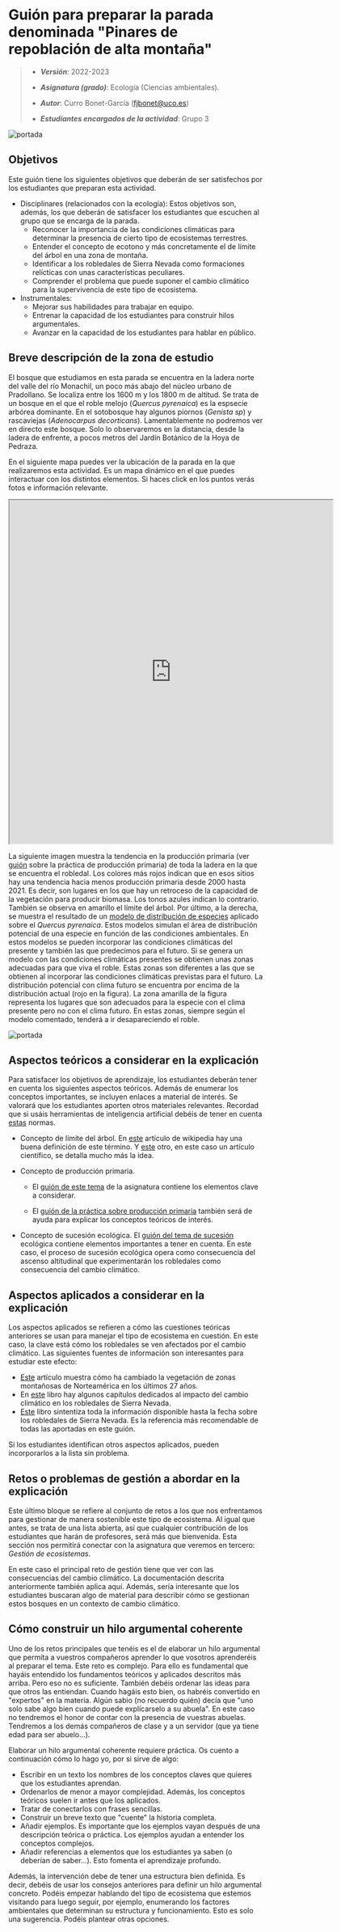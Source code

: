 # Guión para preparar la parada denominada "Pinares de repoblación de alta montaña"


> + **_Versión_**: 2022-2023
>
> + **_Asignatura (grado)_**: Ecología (Ciencias ambientales). 
>
> + **_Autor_**: Curro Bonet-García (fjbonet@uco.es)
>
> + **_Estudiantes encargados de la actividad_**: Grupo 3
>
> 

![portada](https://raw.githubusercontent.com/aprendiendo-cosas/C_robledales_ecologia_ccaa/main/imagenes/portada.jpg)



## Objetivos

Este guión tiene los siguientes objetivos que deberán de ser satisfechos por los estudiantes que preparan esta actividad. 

+ Disciplinares (relacionados con la ecología): Estos objetivos son, además, los que deberán de satisfacer los estudiantes que escuchen al grupo que se encarga de la parada. 
  + Reconocer la importancia de las condiciones climáticas para determinar la presencia de cierto tipo de ecosistemas terrestres.
  + Entender el concepto de ecotono y más concretamente el de límite del árbol en una zona de montaña. 
  + Identificar a los robledales de Sierra Nevada como formaciones relícticas con unas características peculiares. 
  + Comprender el problema que puede suponer el cambio climático para la supervivencia de este tipo de ecosistema. 
+ Instrumentales:
  + Mejorar sus habilidades para trabajar en equipo.
  + Entrenar la capacidad de los estudiantes para construir hilos argumentales.
  + Avanzar en la capacidad de los estudiantes para hablar en público.



## Breve descripción de la zona de estudio

El bosque que estudiamos en esta parada se encuentra en la ladera norte del valle del río Monachil, un poco más abajo del núcleo urbano de Pradollano. Se localiza entre los 1600 m y los 1800 m de altitud. Se trata de un bosque en el que el roble melojo (*Quercus pyrenaica*) es la espsecie arbórea dominante. En el sotobosque hay algunos piornos (*Genista sp*) y rascaviejas (*Adenocarpus decorticans*). Lamentablemente no podremos ver en directo este bosque. Solo lo observaremos en la distancia, desde la ladera de enfrente, a pocos metros del Jardín Botánico de la Hoya de Pedraza. 

En el siguiente mapa puedes ver la ubicación de la parada en la que realizaremos esta actividad. Es un mapa dinámico en el que puedes interactuar con los distintos elementos. Si haces click en los puntos verás fotos e información relevante.




<iframe src="https://www.google.com/maps/d/u/0/embed?mid=1v92Sdz742xAcRQnEZZikcKBGTlXIVxE&ehbc=2E312F" width="640" height="680"></iframe>





La siguiente imagen muestra la tendencia en la producción primaria  (ver [guión](https://aprendiendo-cosas.github.io/P_NDVI_ecologia_ccaa/guion_ndvi.html) sobre la práctica de producción primaria) de toda la ladera en la que se encuentra el robledal. Los colores más rojos indican que en esos sitios hay una tendencia hacia menos producción primaria desde 2000 hasta 2021. Es decir, son lugares en los que hay un retroceso de la capacidad de la vegetación para producir biomasa. Los tonos azules indican lo contrario. También se observa en amarillo el límite del árbol. Por último, a la derecha, se muestra el resultado de un [modelo de distribución de especies](https://en.wikipedia.org/wiki/Species_distribution_modelling) aplicado sobre el *Quercus pyrenaica*. Estos modelos simulan el área de distribución potencial de una especie en función de las condiciones ambientales. En estos modelos se pueden incorporar las condiciones climáticas del presente y también las que predecimos para el futuro. Si se genera un modelo con las condiciones climáticas presentes se obtienen unas zonas adecuadas para que viva el roble. Estas zonas son diferentes a las que se obtienen al incorporar las condiciones climáticas previstas para el futuro. La distribución potencial con clima futuro se encuentra por encima de la distribución actual (rojo en la figura). La zona amarilla de la figura representa los lugares que son adecuados para la especie con el clima presente pero no con el clima futuro. En estas zonas, siempre según el modelo comentado, tenderá a ir desapareciendo el roble. 

![portada](https://raw.githubusercontent.com/aprendiendo-cosas/C_robledales_ecologia_ccaa/main/imagenes/ndvi_robledal.png)



## Aspectos teóricos a considerar en la explicación

Para satisfacer los objetivos de aprendizaje, los estudiantes deberán tener en cuenta los siguientes aspectos teóricos. Además de enumerar los conceptos importantes, se incluyen enlaces a material de interés. Se valorará que los estudiantes aporten otros materiales relevantes. Recordad que si usáis herramientas de inteligencia artificial debéis de tener en cuenta [estas](https://aprendiendo-cosas.github.io/ecologia_CCAA_UCO/normas_IA.html) normas. 
+ Concepto de límite del árbol. En [este](https://es.wikipedia.org/wiki/L%C3%ADmite_del_bosque) artículo de wikipedia hay una buena definición de este término. Y [este](https://onlinelibrary.wiley.com/doi/10.1111/j.1365-2699.2003.01043.x) otro, en este caso un artículo científico, se detalla mucho más la idea. 
  
+ Concepto de producción primaria.
  
  + El [guión de este tema](https://rawcdn.githack.com/aprendiendo-cosas/Te_ecosistemas_prod_primaria_ecologia_ccaa/main/guion_produccion_primaria.html) de la asignatura contiene los elementos clave a considerar.
  
  + El [guión de la práctica sobre producción primaria](https://aprendiendo-cosas.github.io/P_NDVI_ecologia_ccaa/guion_ndvi.html) también será de ayuda para explicar los conceptos teóricos de interés. 
  
+ Concepto de sucesión ecológica. El [guión del tema de sucesión](https://aprendiendo-cosas.github.io/Te_ecosistemas_sucesion_ecologia_ccaa/guion_sucesion.html) ecológica contiene elementos importantes a tener en cuenta. En este caso, el proceso de sucesión ecológica opera como consecuencia del ascenso altitudinal que experimentarán los robledales como consecuencia del cambio climático.

  


## Aspectos aplicados a considerar en la explicación

Los aspectos aplicados se refieren a cómo las cuestiones teóricas anteriores se usan para manejar el tipo de ecosistema en cuestión. En este caso, la clave está cómo los robledales se ven afectados por el cambio climático. Las siguientes fuentes de información son interesantes para estudiar este efecto:

+ [Este](https://journals.plos.org/climate/article?id=10.1371%2Fjournal.pclm.0000071) artículo muestra cómo ha cambiado la vegetación de zonas montañosas de Norteamérica en los últimos 27 años.
+ En [este](https://www.miteco.gob.es/es/red-parques-nacionales/boletin/dossierelcambioglobalsierranevada_tcm30-68957.pdf) libro hay algunos capítulos dedicados al impacto del cambio climático en los robledales de Sierra Nevada. 
+ [Este](https://www.google.com/url?sa=i&rct=j&q=&esrc=s&source=web&cd=&ved=0CAQQw7AJahcKEwjQxIbP-tP-AhUAAAAAHQAAAAAQAw&url=https%3A%2F%2Fdigibug.ugr.es%2Fbitstream%2Fhandle%2F10481%2F79907%2FManualRobledalesLifeAdaptamed.pdf%3Fsequence%3D1%26isAllowed%3Dy&psig=AOvVaw0bTFA8_rDo5t1dttHW9PKc&ust=1683024858794160) libro sintentiza toda la información disponible hasta la fecha sobre los robledales de Sierra Nevada. Es la referencia más recomendable de todas las aportadas en este guión.

Si los estudiantes identifican otros aspectos aplicados, pueden incorporarlos a la lista sin problema. 



## Retos o problemas de gestión a abordar en la explicación

Este último bloque se refiere al conjunto de retos a los que nos enfrentamos para gestionar de manera sostenible este tipo de ecosistema. Al igual que antes, se trata de una lista abierta, así que cualquier contribución de los estudiantes que harán de profesores, será más que bienvenida. Esta sección nos permitirá conectar con la asignatura que veremos en tercero: *Gestión de ecosistemas*. 

En este caso el principal reto de gestión tiene que ver con las consecuencias del cambio climático. La documentación descrita anteriormente también aplica aquí. Además, sería interesante que los estudiantes buscaran algo de material para describir cómo se gestionan estos bosques en un contexto de cambio climático. 

 

## Cómo construir un hilo argumental coherente

Uno de los retos principales que tenéis es el de elaborar un hilo argumental que permita a vuestros compañeros aprender lo que vosotros aprenderéis al preparar el tema. Este reto es complejo. Para ello es fundamental que hayáis entendido los fundamentos teóricos y aplicados descritos más arriba. Pero eso no es suficiente. También debéis ordenar las ideas para que otros las entiendan. Cuando hagáis esto bien, os habréis convertido en "expertos" en la materia. Algún sabio (no recuerdo quién) decía que "uno solo sabe algo bien cuando puede explícarselo a su abuela". En este caso no tendremos el honor de contar con la presencia de vuestras abuelas. Tendremos a los demás compañeros de clase y a un servidor (que ya tiene edad para ser abuelo...). 

Elaborar un hilo argumental coherente requiere práctica. Os cuento a continuación cómo lo hago yo, por si sirve de algo:

+ Escribir en un texto los nombres de los conceptos claves que quieres que los estudiantes aprendan.
+ Ordenarlos de menor a mayor complejidad. Además, los conceptos teóricos suelen ir antes que los aplicados. 
+ Tratar de conectarlos con frases sencillas. 
+ Construir un breve texto que "cuente" la historia completa.
+ Añadir ejemplos. Es importante que los ejemplos vayan después de una descripción teórica o práctica. Los ejemplos ayudan a entender los conceptos complejos.
+ Añadir referencias a elementos que los estudiantes ya saben (o deberían de saber...). Esto fomenta el aprendizaje profundo.

Además, la intervención debe de tener una estructura bien definida. Es decir, debéis de usar los consejos anteriores para definir un hilo argumental concreto. Podéis empezar hablando del tipo de ecosistema que estemos visitando para luego seguir, por ejemplo, enumerando los factores ambientales que determinan su estructura y funcionamiento. Esto es solo una sugerencia. Podéis plantear otras opciones. 

